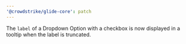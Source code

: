 ```yaml
---
'@crowdstrike/glide-core': patch
---
```


The `label` of a Dropdown Option with a checkbox is now displayed in a tooltip when the label is truncated.
